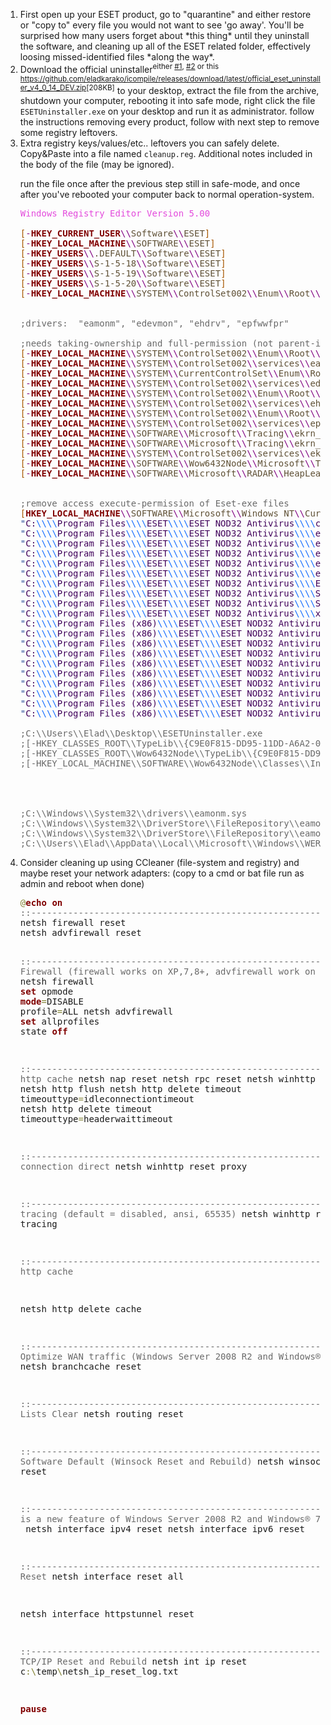 <ol>
<li>
First open up your ESET product, go to "quarantine" and either restore or "copy to" every file you would not want to see 'go away'. You'll be surprised how many users forget about *this thing* until they uninstall the software, and cleaning up all of the ESET related folder, effectively loosing missed-identified files *along the way*.
</li>
<li>
Download the official uninstaller<sup>either <a href="http://support.eset.com/kb2289/?locale=en_US" target="_blank">#1</a>, <a href="http://support.eset.com/kb146/?locale=en_US" target="_blank">#2</a> or this <a href="https://github.com/eladkarako/icompile/releases/download/latest/official_eset_uninstaller_v4_0_14_DEV.zip">https://github.com/eladkarako/icompile/releases/download/latest/official_eset_uninstaller_v4_0_14_DEV.zip</a>[208KB]</sup> to your desktop, extract the file from the archive, shutdown your computer, rebooting it into safe mode, right click the file <code>ESETUninstaller.exe</code> on your desktop and run it as administrator. follow the instructions removing every product, follow with next step to remove some registry leftovers.
</li>
<li>
Extra registry keys/values/etc.. leftovers you can safely delete. Copy&Paste into a file named <code>cleanup.reg</code>. Additional notes included in the body of the file (may be ignored).

run the file once after the previous step still in safe-mode, and once after you've rebooted your computer back to normal operation-system.

<pre><span style='color:#e34adc; '>Windows Registry Editor Version 5.00</span>

<span style='color:#a65700; '>[</span><span style='color:#800080; '>-</span><span style='color:#800000; font-weight:bold; '>HKEY_CURRENT_USER</span><span style='color:#800080; '>\\</span><span style='color:#5f5035; '>Software</span><span style='color:#800080; '>\\</span><span style='color:#5f5035; '>ESET</span><span style='color:#a65700; '>]</span>
<span style='color:#a65700; '>[</span><span style='color:#800080; '>-</span><span style='color:#800000; font-weight:bold; '>HKEY_LOCAL_MACHINE</span><span style='color:#800080; '>\\</span><span style='color:#5f5035; '>SOFTWARE</span><span style='color:#800080; '>\\</span><span style='color:#5f5035; '>ESET</span><span style='color:#a65700; '>]</span>
<span style='color:#a65700; '>[</span><span style='color:#800080; '>-</span><span style='color:#800000; font-weight:bold; '>HKEY_USERS</span><span style='color:#800080; '>\\</span><span style='color:#5f5035; '>.DEFAULT</span><span style='color:#800080; '>\\</span><span style='color:#5f5035; '>Software</span><span style='color:#800080; '>\\</span><span style='color:#5f5035; '>ESET</span><span style='color:#a65700; '>]</span>
<span style='color:#a65700; '>[</span><span style='color:#800080; '>-</span><span style='color:#800000; font-weight:bold; '>HKEY_USERS</span><span style='color:#800080; '>\\</span><span style='color:#5f5035; '>S-1-5-18</span><span style='color:#800080; '>\\</span><span style='color:#5f5035; '>Software</span><span style='color:#800080; '>\\</span><span style='color:#5f5035; '>ESET</span><span style='color:#a65700; '>]</span>
<span style='color:#a65700; '>[</span><span style='color:#800080; '>-</span><span style='color:#800000; font-weight:bold; '>HKEY_USERS</span><span style='color:#800080; '>\\</span><span style='color:#5f5035; '>S-1-5-19</span><span style='color:#800080; '>\\</span><span style='color:#5f5035; '>Software</span><span style='color:#800080; '>\\</span><span style='color:#5f5035; '>ESET</span><span style='color:#a65700; '>]</span>
<span style='color:#a65700; '>[</span><span style='color:#800080; '>-</span><span style='color:#800000; font-weight:bold; '>HKEY_USERS</span><span style='color:#800080; '>\\</span><span style='color:#5f5035; '>S-1-5-20</span><span style='color:#800080; '>\\</span><span style='color:#5f5035; '>Software</span><span style='color:#800080; '>\\</span><span style='color:#5f5035; '>ESET</span><span style='color:#a65700; '>]</span>
<span style='color:#a65700; '>[</span><span style='color:#800080; '>-</span><span style='color:#800000; font-weight:bold; '>HKEY_LOCAL_MACHINE</span><span style='color:#800080; '>\\</span><span style='color:#5f5035; '>SYSTEM</span><span style='color:#800080; '>\\</span><span style='color:#5f5035; '>ControlSet002</span><span style='color:#800080; '>\\</span><span style='color:#5f5035; '>Enum</span><span style='color:#800080; '>\\</span><span style='color:#5f5035; '>Root</span><span style='color:#800080; '>\\</span><span style='color:#5f5035; '>LEGACY_EAMONM</span><span style='color:#a65700; '>]</span>


<span style='color:#696969; '>;drivers:  "eamonm", "edevmon", "ehdrv", "epfwwfpr"</span>

<span style='color:#696969; '>;needs taking-ownership and full-permission (not parent-inherited). might not work.</span>
<span style='color:#a65700; '>[</span><span style='color:#800080; '>-</span><span style='color:#800000; font-weight:bold; '>HKEY_LOCAL_MACHINE</span><span style='color:#800080; '>\\</span><span style='color:#5f5035; '>SYSTEM</span><span style='color:#800080; '>\\</span><span style='color:#5f5035; '>ControlSet002</span><span style='color:#800080; '>\\</span><span style='color:#5f5035; '>Enum</span><span style='color:#800080; '>\\</span><span style='color:#5f5035; '>Root</span><span style='color:#800080; '>\\</span><span style='color:#5f5035; '>LEGACY_EAMONM</span><span style='color:#a65700; '>]</span>
<span style='color:#a65700; '>[</span><span style='color:#800080; '>-</span><span style='color:#800000; font-weight:bold; '>HKEY_LOCAL_MACHINE</span><span style='color:#800080; '>\\</span><span style='color:#5f5035; '>SYSTEM</span><span style='color:#800080; '>\\</span><span style='color:#5f5035; '>ControlSet002</span><span style='color:#800080; '>\\</span><span style='color:#5f5035; '>services</span><span style='color:#800080; '>\\</span><span style='color:#5f5035; '>eamonm</span><span style='color:#a65700; '>]</span>
<span style='color:#a65700; '>[</span><span style='color:#800080; '>-</span><span style='color:#800000; font-weight:bold; '>HKEY_LOCAL_MACHINE</span><span style='color:#800080; '>\\</span><span style='color:#5f5035; '>SYSTEM</span><span style='color:#800080; '>\\</span><span style='color:#5f5035; '>CurrentControlSet</span><span style='color:#800080; '>\\</span><span style='color:#5f5035; '>Enum</span><span style='color:#800080; '>\\</span><span style='color:#5f5035; '>Root</span><span style='color:#800080; '>\\</span><span style='color:#5f5035; '>LEGACY_EAMONM</span><span style='color:#a65700; '>]</span>
<span style='color:#a65700; '>[</span><span style='color:#800080; '>-</span><span style='color:#800000; font-weight:bold; '>HKEY_LOCAL_MACHINE</span><span style='color:#800080; '>\\</span><span style='color:#5f5035; '>SYSTEM</span><span style='color:#800080; '>\\</span><span style='color:#5f5035; '>ControlSet002</span><span style='color:#800080; '>\\</span><span style='color:#5f5035; '>services</span><span style='color:#800080; '>\\</span><span style='color:#5f5035; '>edevmon</span><span style='color:#a65700; '>]</span>
<span style='color:#a65700; '>[</span><span style='color:#800080; '>-</span><span style='color:#800000; font-weight:bold; '>HKEY_LOCAL_MACHINE</span><span style='color:#800080; '>\\</span><span style='color:#5f5035; '>SYSTEM</span><span style='color:#800080; '>\\</span><span style='color:#5f5035; '>ControlSet002</span><span style='color:#800080; '>\\</span><span style='color:#5f5035; '>Enum</span><span style='color:#800080; '>\\</span><span style='color:#5f5035; '>Root</span><span style='color:#800080; '>\\</span><span style='color:#5f5035; '>LEGACY_EHDRV</span><span style='color:#a65700; '>]</span>
<span style='color:#a65700; '>[</span><span style='color:#800080; '>-</span><span style='color:#800000; font-weight:bold; '>HKEY_LOCAL_MACHINE</span><span style='color:#800080; '>\\</span><span style='color:#5f5035; '>SYSTEM</span><span style='color:#800080; '>\\</span><span style='color:#5f5035; '>ControlSet002</span><span style='color:#800080; '>\\</span><span style='color:#5f5035; '>services</span><span style='color:#800080; '>\\</span><span style='color:#5f5035; '>ehdrv</span><span style='color:#a65700; '>]</span>
<span style='color:#a65700; '>[</span><span style='color:#800080; '>-</span><span style='color:#800000; font-weight:bold; '>HKEY_LOCAL_MACHINE</span><span style='color:#800080; '>\\</span><span style='color:#5f5035; '>SYSTEM</span><span style='color:#800080; '>\\</span><span style='color:#5f5035; '>ControlSet002</span><span style='color:#800080; '>\\</span><span style='color:#5f5035; '>Enum</span><span style='color:#800080; '>\\</span><span style='color:#5f5035; '>Root</span><span style='color:#800080; '>\\</span><span style='color:#5f5035; '>LEGACY_EPFWWFPR</span><span style='color:#a65700; '>]</span>
<span style='color:#a65700; '>[</span><span style='color:#800080; '>-</span><span style='color:#800000; font-weight:bold; '>HKEY_LOCAL_MACHINE</span><span style='color:#800080; '>\\</span><span style='color:#5f5035; '>SYSTEM</span><span style='color:#800080; '>\\</span><span style='color:#5f5035; '>ControlSet002</span><span style='color:#800080; '>\\</span><span style='color:#5f5035; '>services</span><span style='color:#800080; '>\\</span><span style='color:#5f5035; '>epfwwfpr</span><span style='color:#a65700; '>]</span>
<span style='color:#a65700; '>[</span><span style='color:#800080; '>-</span><span style='color:#800000; font-weight:bold; '>HKEY_LOCAL_MACHINE</span><span style='color:#800080; '>\\</span><span style='color:#5f5035; '>SOFTWARE</span><span style='color:#800080; '>\\</span><span style='color:#5f5035; '>Microsoft</span><span style='color:#800080; '>\\</span><span style='color:#5f5035; '>Tracing</span><span style='color:#800080; '>\\</span><span style='color:#5f5035; '>ekrn_RASAPI32</span><span style='color:#a65700; '>]</span>
<span style='color:#a65700; '>[</span><span style='color:#800080; '>-</span><span style='color:#800000; font-weight:bold; '>HKEY_LOCAL_MACHINE</span><span style='color:#800080; '>\\</span><span style='color:#5f5035; '>SOFTWARE</span><span style='color:#800080; '>\\</span><span style='color:#5f5035; '>Microsoft</span><span style='color:#800080; '>\\</span><span style='color:#5f5035; '>Tracing</span><span style='color:#800080; '>\\</span><span style='color:#5f5035; '>ekrn_RASMANCS</span><span style='color:#a65700; '>]</span>
<span style='color:#a65700; '>[</span><span style='color:#800080; '>-</span><span style='color:#800000; font-weight:bold; '>HKEY_LOCAL_MACHINE</span><span style='color:#800080; '>\\</span><span style='color:#5f5035; '>SYSTEM</span><span style='color:#800080; '>\\</span><span style='color:#5f5035; '>ControlSet002</span><span style='color:#800080; '>\\</span><span style='color:#5f5035; '>services</span><span style='color:#800080; '>\\</span><span style='color:#5f5035; '>ekrn</span><span style='color:#a65700; '>]</span>
<span style='color:#a65700; '>[</span><span style='color:#800080; '>-</span><span style='color:#800000; font-weight:bold; '>HKEY_LOCAL_MACHINE</span><span style='color:#800080; '>\\</span><span style='color:#5f5035; '>SOFTWARE</span><span style='color:#800080; '>\\</span><span style='color:#5f5035; '>Wow6432Node</span><span style='color:#800080; '>\\</span><span style='color:#5f5035; '>Microsoft</span><span style='color:#800080; '>\\</span><span style='color:#5f5035; '>Tracing</span><span style='color:#800080; '>\\</span><span style='color:#5f5035; '>ekrn_RASAPI32</span><span style='color:#a65700; '>]</span>
<span style='color:#a65700; '>[</span><span style='color:#800080; '>-</span><span style='color:#800000; font-weight:bold; '>HKEY_LOCAL_MACHINE</span><span style='color:#800080; '>\\</span><span style='color:#5f5035; '>SOFTWARE</span><span style='color:#800080; '>\\</span><span style='color:#5f5035; '>Microsoft</span><span style='color:#800080; '>\\</span><span style='color:#5f5035; '>RADAR</span><span style='color:#800080; '>\\</span><span style='color:#5f5035; '>HeapLeakDetection</span><span style='color:#800080; '>\\</span><span style='color:#5f5035; '>DiagnosedApplications</span><span style='color:#800080; '>\\</span><span style='color:#5f5035; '>ekrn.exe</span><span style='color:#a65700; '>]</span>


<span style='color:#696969; '>;remove access execute-permission of Eset-exe files</span>
<span style='color:#a65700; '>[</span><span style='color:#800000; font-weight:bold; '>HKEY_LOCAL_MACHINE</span><span style='color:#800080; '>\\</span><span style='color:#5f5035; '>SOFTWARE</span><span style='color:#800080; '>\\</span><span style='color:#5f5035; '>Microsoft</span><span style='color:#800080; '>\\</span><span style='color:#5f5035; '>Windows NT</span><span style='color:#800080; '>\\</span><span style='color:#5f5035; '>CurrentVersion</span><span style='color:#800080; '>\\</span><span style='color:#5f5035; '>AppCompatFlags</span><span style='color:#800080; '>\\</span><span style='color:#5f5035; '>Layers</span><span style='color:#a65700; '>]</span>
<span style='color:#274796; '>"</span><span style='color:#40015a; '>C:</span><span style='color:#0f69ff; '>\\\\</span><span style='color:#40015a; '>Program Files</span><span style='color:#0f69ff; '>\\\\</span><span style='color:#40015a; '>ESET</span><span style='color:#0f69ff; '>\\\\</span><span style='color:#40015a; '>ESET NOD32 Antivirus</span><span style='color:#0f69ff; '>\\\\</span><span style='color:#40015a; '>callmsi.exe</span><span style='color:#274796; '>"</span><span style='color:#808030; '>=</span><span style='color:#008000; '>-</span>
<span style='color:#274796; '>"</span><span style='color:#40015a; '>C:</span><span style='color:#0f69ff; '>\\\\</span><span style='color:#40015a; '>Program Files</span><span style='color:#0f69ff; '>\\\\</span><span style='color:#40015a; '>ESET</span><span style='color:#0f69ff; '>\\\\</span><span style='color:#40015a; '>ESET NOD32 Antivirus</span><span style='color:#0f69ff; '>\\\\</span><span style='color:#40015a; '>ecls.exe</span><span style='color:#274796; '>"</span><span style='color:#808030; '>=</span><span style='color:#008000; '>-</span>
<span style='color:#274796; '>"</span><span style='color:#40015a; '>C:</span><span style='color:#0f69ff; '>\\\\</span><span style='color:#40015a; '>Program Files</span><span style='color:#0f69ff; '>\\\\</span><span style='color:#40015a; '>ESET</span><span style='color:#0f69ff; '>\\\\</span><span style='color:#40015a; '>ESET NOD32 Antivirus</span><span style='color:#0f69ff; '>\\\\</span><span style='color:#40015a; '>ecmd.exe</span><span style='color:#274796; '>"</span><span style='color:#808030; '>=</span><span style='color:#008000; '>-</span>
<span style='color:#274796; '>"</span><span style='color:#40015a; '>C:</span><span style='color:#0f69ff; '>\\\\</span><span style='color:#40015a; '>Program Files</span><span style='color:#0f69ff; '>\\\\</span><span style='color:#40015a; '>ESET</span><span style='color:#0f69ff; '>\\\\</span><span style='color:#40015a; '>ESET NOD32 Antivirus</span><span style='color:#0f69ff; '>\\\\</span><span style='color:#40015a; '>eeclnt.exe</span><span style='color:#274796; '>"</span><span style='color:#808030; '>=</span><span style='color:#008000; '>-</span>
<span style='color:#274796; '>"</span><span style='color:#40015a; '>C:</span><span style='color:#0f69ff; '>\\\\</span><span style='color:#40015a; '>Program Files</span><span style='color:#0f69ff; '>\\\\</span><span style='color:#40015a; '>ESET</span><span style='color:#0f69ff; '>\\\\</span><span style='color:#40015a; '>ESET NOD32 Antivirus</span><span style='color:#0f69ff; '>\\\\</span><span style='color:#40015a; '>egui.exe</span><span style='color:#274796; '>"</span><span style='color:#808030; '>=</span><span style='color:#008000; '>-</span>
<span style='color:#274796; '>"</span><span style='color:#40015a; '>C:</span><span style='color:#0f69ff; '>\\\\</span><span style='color:#40015a; '>Program Files</span><span style='color:#0f69ff; '>\\\\</span><span style='color:#40015a; '>ESET</span><span style='color:#0f69ff; '>\\\\</span><span style='color:#40015a; '>ESET NOD32 Antivirus</span><span style='color:#0f69ff; '>\\\\</span><span style='color:#40015a; '>eh64.exe</span><span style='color:#274796; '>"</span><span style='color:#808030; '>=</span><span style='color:#008000; '>-</span>
<span style='color:#274796; '>"</span><span style='color:#40015a; '>C:</span><span style='color:#0f69ff; '>\\\\</span><span style='color:#40015a; '>Program Files</span><span style='color:#0f69ff; '>\\\\</span><span style='color:#40015a; '>ESET</span><span style='color:#0f69ff; '>\\\\</span><span style='color:#40015a; '>ESET NOD32 Antivirus</span><span style='color:#0f69ff; '>\\\\</span><span style='color:#40015a; '>EHttpSrv.exe</span><span style='color:#274796; '>"</span><span style='color:#808030; '>=</span><span style='color:#008000; '>-</span>
<span style='color:#274796; '>"</span><span style='color:#40015a; '>C:</span><span style='color:#0f69ff; '>\\\\</span><span style='color:#40015a; '>Program Files</span><span style='color:#0f69ff; '>\\\\</span><span style='color:#40015a; '>ESET</span><span style='color:#0f69ff; '>\\\\</span><span style='color:#40015a; '>ESET NOD32 Antivirus</span><span style='color:#0f69ff; '>\\\\</span><span style='color:#40015a; '>SysInspector.exe</span><span style='color:#274796; '>"</span><span style='color:#808030; '>=</span><span style='color:#008000; '>-</span>
<span style='color:#274796; '>"</span><span style='color:#40015a; '>C:</span><span style='color:#0f69ff; '>\\\\</span><span style='color:#40015a; '>Program Files</span><span style='color:#0f69ff; '>\\\\</span><span style='color:#40015a; '>ESET</span><span style='color:#0f69ff; '>\\\\</span><span style='color:#40015a; '>ESET NOD32 Antivirus</span><span style='color:#0f69ff; '>\\\\</span><span style='color:#40015a; '>SysRescue.exe</span><span style='color:#274796; '>"</span><span style='color:#808030; '>=</span><span style='color:#008000; '>-</span>
<span style='color:#274796; '>"</span><span style='color:#40015a; '>C:</span><span style='color:#0f69ff; '>\\\\</span><span style='color:#40015a; '>Program Files</span><span style='color:#0f69ff; '>\\\\</span><span style='color:#40015a; '>ESET</span><span style='color:#0f69ff; '>\\\\</span><span style='color:#40015a; '>ESET NOD32 Antivirus</span><span style='color:#0f69ff; '>\\\\</span><span style='color:#40015a; '>x86</span><span style='color:#0f69ff; '>\\\\</span><span style='color:#40015a; '>ekrn.exe</span><span style='color:#274796; '>"</span><span style='color:#808030; '>=</span><span style='color:#008000; '>-</span>
<span style='color:#274796; '>"</span><span style='color:#40015a; '>C:</span><span style='color:#0f69ff; '>\\\\</span><span style='color:#40015a; '>Program Files (x86)</span><span style='color:#0f69ff; '>\\\\</span><span style='color:#40015a; '>ESET</span><span style='color:#0f69ff; '>\\\\</span><span style='color:#40015a; '>ESET NOD32 Antivirus</span><span style='color:#0f69ff; '>\\\\</span><span style='color:#40015a; '>callmsi.exe</span><span style='color:#274796; '>"</span><span style='color:#808030; '>=</span><span style='color:#008000; '>-</span>
<span style='color:#274796; '>"</span><span style='color:#40015a; '>C:</span><span style='color:#0f69ff; '>\\\\</span><span style='color:#40015a; '>Program Files (x86)</span><span style='color:#0f69ff; '>\\\\</span><span style='color:#40015a; '>ESET</span><span style='color:#0f69ff; '>\\\\</span><span style='color:#40015a; '>ESET NOD32 Antivirus</span><span style='color:#0f69ff; '>\\\\</span><span style='color:#40015a; '>ecls.exe</span><span style='color:#274796; '>"</span><span style='color:#808030; '>=</span><span style='color:#008000; '>-</span>
<span style='color:#274796; '>"</span><span style='color:#40015a; '>C:</span><span style='color:#0f69ff; '>\\\\</span><span style='color:#40015a; '>Program Files (x86)</span><span style='color:#0f69ff; '>\\\\</span><span style='color:#40015a; '>ESET</span><span style='color:#0f69ff; '>\\\\</span><span style='color:#40015a; '>ESET NOD32 Antivirus</span><span style='color:#0f69ff; '>\\\\</span><span style='color:#40015a; '>ecmd.exe</span><span style='color:#274796; '>"</span><span style='color:#808030; '>=</span><span style='color:#008000; '>-</span>
<span style='color:#274796; '>"</span><span style='color:#40015a; '>C:</span><span style='color:#0f69ff; '>\\\\</span><span style='color:#40015a; '>Program Files (x86)</span><span style='color:#0f69ff; '>\\\\</span><span style='color:#40015a; '>ESET</span><span style='color:#0f69ff; '>\\\\</span><span style='color:#40015a; '>ESET NOD32 Antivirus</span><span style='color:#0f69ff; '>\\\\</span><span style='color:#40015a; '>eeclnt.exe</span><span style='color:#274796; '>"</span><span style='color:#808030; '>=</span><span style='color:#008000; '>-</span>
<span style='color:#274796; '>"</span><span style='color:#40015a; '>C:</span><span style='color:#0f69ff; '>\\\\</span><span style='color:#40015a; '>Program Files (x86)</span><span style='color:#0f69ff; '>\\\\</span><span style='color:#40015a; '>ESET</span><span style='color:#0f69ff; '>\\\\</span><span style='color:#40015a; '>ESET NOD32 Antivirus</span><span style='color:#0f69ff; '>\\\\</span><span style='color:#40015a; '>egui.exe</span><span style='color:#274796; '>"</span><span style='color:#808030; '>=</span><span style='color:#008000; '>-</span>
<span style='color:#274796; '>"</span><span style='color:#40015a; '>C:</span><span style='color:#0f69ff; '>\\\\</span><span style='color:#40015a; '>Program Files (x86)</span><span style='color:#0f69ff; '>\\\\</span><span style='color:#40015a; '>ESET</span><span style='color:#0f69ff; '>\\\\</span><span style='color:#40015a; '>ESET NOD32 Antivirus</span><span style='color:#0f69ff; '>\\\\</span><span style='color:#40015a; '>eh64.exe</span><span style='color:#274796; '>"</span><span style='color:#808030; '>=</span><span style='color:#008000; '>-</span>
<span style='color:#274796; '>"</span><span style='color:#40015a; '>C:</span><span style='color:#0f69ff; '>\\\\</span><span style='color:#40015a; '>Program Files (x86)</span><span style='color:#0f69ff; '>\\\\</span><span style='color:#40015a; '>ESET</span><span style='color:#0f69ff; '>\\\\</span><span style='color:#40015a; '>ESET NOD32 Antivirus</span><span style='color:#0f69ff; '>\\\\</span><span style='color:#40015a; '>EHttpSrv.exe</span><span style='color:#274796; '>"</span><span style='color:#808030; '>=</span><span style='color:#008000; '>-</span>
<span style='color:#274796; '>"</span><span style='color:#40015a; '>C:</span><span style='color:#0f69ff; '>\\\\</span><span style='color:#40015a; '>Program Files (x86)</span><span style='color:#0f69ff; '>\\\\</span><span style='color:#40015a; '>ESET</span><span style='color:#0f69ff; '>\\\\</span><span style='color:#40015a; '>ESET NOD32 Antivirus</span><span style='color:#0f69ff; '>\\\\</span><span style='color:#40015a; '>SysInspector.exe</span><span style='color:#274796; '>"</span><span style='color:#808030; '>=</span><span style='color:#008000; '>-</span>
<span style='color:#274796; '>"</span><span style='color:#40015a; '>C:</span><span style='color:#0f69ff; '>\\\\</span><span style='color:#40015a; '>Program Files (x86)</span><span style='color:#0f69ff; '>\\\\</span><span style='color:#40015a; '>ESET</span><span style='color:#0f69ff; '>\\\\</span><span style='color:#40015a; '>ESET NOD32 Antivirus</span><span style='color:#0f69ff; '>\\\\</span><span style='color:#40015a; '>SysRescue.exe</span><span style='color:#274796; '>"</span><span style='color:#808030; '>=</span><span style='color:#008000; '>-</span>
<span style='color:#274796; '>"</span><span style='color:#40015a; '>C:</span><span style='color:#0f69ff; '>\\\\</span><span style='color:#40015a; '>Program Files (x86)</span><span style='color:#0f69ff; '>\\\\</span><span style='color:#40015a; '>ESET</span><span style='color:#0f69ff; '>\\\\</span><span style='color:#40015a; '>ESET NOD32 Antivirus</span><span style='color:#0f69ff; '>\\\\</span><span style='color:#40015a; '>x86</span><span style='color:#0f69ff; '>\\\\</span><span style='color:#40015a; '>ekrn.exe</span><span style='color:#274796; '>"</span><span style='color:#808030; '>=</span><span style='color:#008000; '>-</span>

<span style='color:#696969; '>;C:\\Users\\Elad\\Desktop\\ESETUninstaller.exe</span>
<span style='color:#696969; '>;[-HKEY_CLASSES_ROOT\\TypeLib\\{C9E0F815-DD95-11DD-A6A2-000FFE7FA963}]</span>
<span style='color:#696969; '>;[-HKEY_CLASSES_ROOT\\Wow6432Node\\TypeLib\\{C9E0F815-DD95-11DD-A6A2-000FFE7FA963}\\1.0\\0\\win32]</span>
<span style='color:#696969; '>;[-HKEY_LOCAL_MACHINE\\SOFTWARE\\Wow6432Node\\Classes\\Interface\\{F85E2D65-207D-48DB-84B1-915E1735DB17}]</span>




<span style='color:#696969; '>;C:\\Windows\\System32\\drivers\\eamonm.sys</span>
<span style='color:#696969; '>;C:\\Windows\\System32\\DriverStore\\FileRepository\\eamonm.inf_amd64_neutral_2b9b28a2f23da3d2</span>
<span style='color:#696969; '>;C:\\Windows\\System32\\DriverStore\\FileRepository\\eamonm.inf_amd64_neutral_2b9b28a2f23da3d2\\eamonm.cat</span>
<span style='color:#696969; '>;C:\\Users\\Elad\\AppData\\Local\\Microsoft\\Windows\\WER\\ReportQueue\\NonCritical_ekrn.exe_9e282afd4c553fda81672596d78a29ecb189c0f9_cab_09498087</span>
</pre>
</li>
<li>
Consider cleaning up using CCleaner (file-system and registry) and maybe reset your network adapters:
(copy to a cmd or bat file run as admin and reboot when done)
<pre><span style='color:#808030; '>@</span><span style='color:#800000; font-weight:bold; '>echo on</span>
<span style='color:#696969; '>::-------------------------------------------------------------------Firewall Reset (firewall works on XP,7,8+, advfirewall work on 7,8+)</span>
netsh firewall reset
netsh advfirewall reset

<span style='color:#696969; '>::-------------------------------------------------------------------Disable Firewall (firewall works on XP,7,8+, advfirewall work on 7,8+)</span>
netsh firewall <span style='color:#800000; font-weight:bold; '>set</span> opmode <span style='color:#800000; font-weight:bold; '>mode</span><span style='color:#808030; '>=</span>DISABLE profile<span style='color:#808030; '>=</span>ALL
netsh advfirewall <span style='color:#800000; font-weight:bold; '>set</span> allprofiles state <span style='color:#800000; font-weight:bold; '>off</span>

<span style='color:#696969; '>::-------------------------------------------------------------------delete http cache</span>
netsh nap reset
netsh rpc reset
netsh winhttp reset
netsh http flush
netsh http delete timeout timeouttype<span style='color:#808030; '>=</span>idleconnectiontimeout
netsh http delete timeout timeouttype<span style='color:#808030; '>=</span>headerwaittimeout

<span style='color:#696969; '>::-------------------------------------------------------------------make connection direct</span>
netsh winhttp reset proxy

<span style='color:#696969; '>::-------------------------------------------------------------------disable tracing (default = disabled, ansi, 65535)</span>
netsh winhttp reset tracing

<span style='color:#696969; '>::-------------------------------------------------------------------delete http cache</span>

netsh http delete cache

<span style='color:#696969; '>::-------------------------------------------------------------------BranchCache Optimize WAN traffic (Windows Server 2008 R2 and Windows® 7)</span>
netsh branchcache reset

<span style='color:#696969; '>::-------------------------------------------------------------------Routing Lists Clear</span>
netsh routing reset

<span style='color:#696969; '>::-------------------------------------------------------------------Network-Adapter’s Software Default (Winsock Reset and Rebuild)</span>
netsh winsock reset

<span style='color:#696969; '>::-------------------------------------------------------------------BranchCache is a new feature of Windows Server 2008 R2 and Windows® 7. BranchCache </span>
netsh interface ipv4 reset
netsh interface ipv6 reset

<span style='color:#696969; '>::-------------------------------------------------------------------Network-Interfaces Reset</span>
netsh interface reset all

netsh interface httpstunnel reset


<span style='color:#696969; '>::-------------------------------------------------------------------Hardcore TCP/IP Reset and Rebuild</span>
netsh int ip reset c<span style='color:#808030; '>:</span><span style='color:#808030; '>\\</span>temp<span style='color:#808030; '>\\</span>netsh_ip_reset_log.txt




<span style='color:#800000; font-weight:bold; '>pause</span>
</pre>
</li>
</ol>